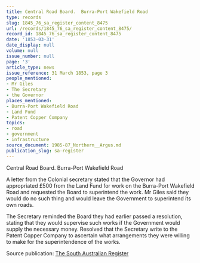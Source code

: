 ```yaml
---
title: Central Road Board.  Burra-Port Wakefield Road
type: records
slug: 1845_76_sa_register_content_8475
url: /records/1845_76_sa_register_content_8475/
record_id: 1845_76_sa_register_content_8475
date: '1853-03-31'
date_display: null
volume: null
issue_number: null
page: '3'
article_type: news
issue_reference: 31 March 1853, page 3
people_mentioned:
- Mr Giles
- The Secretary
- the Governor
places_mentioned:
- Burra-Port Wakefield Road
- Land Fund
- Patent Copper Company
topics:
- road
- government
- infrastructure
source_document: 1985-87_Northern__Argus.md
publication_slug: sa-register
---
```


Central Road Board.  Burra-Port Wakefield Road

A letter from the Colonial secretary stated that the Governor had appropriated £500 from the Land Fund for work on the Burra-Port Wakefield Road and requested the Board to superintend the work.  Mr Giles said they would do no such thing and would leave the Government to superintend its own roads.

The Secretary reminded the Board they had earlier passed a resolution, stating that they would supervise such works if the Government would supply the necessary money.  Resolved that the Secretary write to the Patent Copper Company to ascertain what arrangements they were willing to make for the superintendence of the works.


Source publication: [The South Australian Register](/publications/sa-register/)
